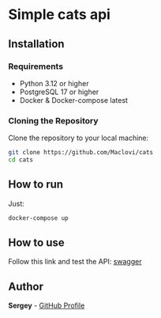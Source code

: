 # Simple cats api

## Installation
### Requirements
- Python 3.12 or higher
- PostgreSQL 17 or higher
- Docker & Docker-compose latest
### Cloning the Repository

Clone the repository to your local machine:

```bash
git clone https://github.com/Maclovi/cats
cd cats
```
## How to run

Just:
```bash
docker-compose up
```
## How to use
Follow this link and test the API:
[swagger](http://localhost:8000/docs)
## Author
**Sergey** - [GitHub Profile](https://github.com/Maclovi)
